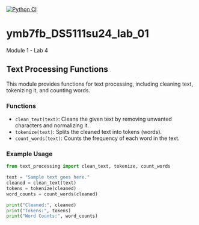 [![Python CI](https://github.com/brittnyhopwood/ymb7fb_DS5111su24_lab_01/actions/workflows/validations.yml/badge.svg?event=workflow_dispatch)](https://github.com/brittnyhopwood/ymb7fb_DS5111su24_lab_01/actions/workflows/validations.yml)
# ymb7fb_DS5111su24_lab_01
Module 1 - Lab 4

## Text Processing Functions

This module provides functions for text processing, including cleaning text, tokenizing it, and counting words.

### Functions

- `clean_text(text)`: Cleans the given text by removing unwanted characters and normalizing it.
- `tokenize(text)`: Splits the cleaned text into tokens (words).
- `count_words(text)`: Counts the frequency of each word in the text.

### Example Usage

```python
from text_processing import clean_text, tokenize, count_words

text = "Sample text goes here."
cleaned = clean_text(text)
tokens = tokenize(cleaned)
word_counts = count_words(cleaned)

print("Cleaned:", cleaned)
print("Tokens:", tokens)
print("Word Counts:", word_counts)

